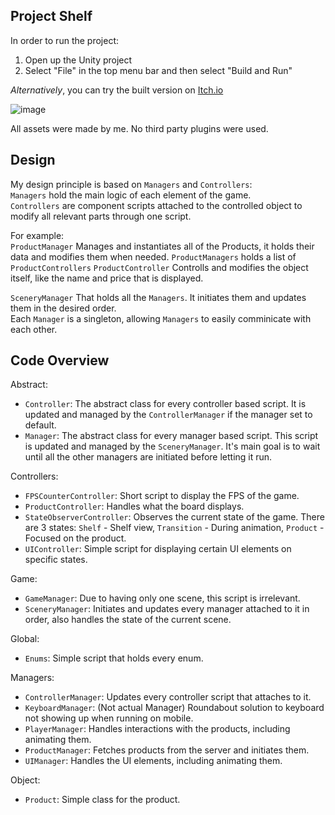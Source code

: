 ## Project Shelf
In order to run the project:
1. Open up the Unity project
2. Select "File" in the top menu bar and then select "Build and Run"

*Alternatively*, you can try the built version on [Itch.io](https://grandaddyshmax.itch.io/project-shelf)

![image](https://github.com/user-attachments/assets/33321fdf-11c3-49ec-9236-bd0db65807b1)

All assets were made by me. No third party plugins were used.

## Design
My design principle is based on `Managers` and `Controllers`:<br/>
`Managers` hold the main logic of each element of the game.<br/>
`Controllers` are component scripts attached to the controlled object to modify all relevant parts through one script.<br/>

For example:<br/>
`ProductManager` Manages and instantiates all of the Products, it holds their data and modifies them when needed. `ProductManagers` holds a list of `ProductControllers`
`ProductController` Controlls and modifies the object itself, like the name and price that is displayed.

`SceneryManager` That holds all the `Managers`. It initiates them and updates them in the desired order.<br/>
Each `Manager` is a singleton, allowing `Managers` to easily comminicate with each other.

## Code Overview
Abstract:
- `Controller`: The abstract class for every controller based script. It is updated and managed by the `ControllerManager` if the manager set to default.
- `Manager`: The abstract class for every manager based script. This script is updated and managed by the `SceneryManager`. It's main goal is to wait until all the other managers are initiated before letting it run.

Controllers:
- `FPSCounterController`: Short script to display the FPS of the game.
- `ProductController`: Handles what the board displays.
- `StateObserverController`: Observes the current state of the game. There are 3 states: `Shelf` - Shelf view, `Transition` - During animation, `Product` - Focused on the product.
- `UIController`: Simple script for displaying certain UI elements on specific states.

Game:
- `GameManager`: Due to having only one scene, this script is irrelevant.
- `SceneryManager`: Initiates and updates every manager attached to it in order, also handles the state of the current scene.

Global:
- `Enums`: Simple script that holds every enum.

Managers:
- `ControllerManager`: Updates every controller script that attaches to it.
- `KeyboardManager`: (Not actual Manager) Roundabout solution to keyboard not showing up when running on mobile.
- `PlayerManager`: Handles interactions with the products, including animating them.
- `ProductManager`: Fetches products from the server and initiates them.
- `UIManager`: Handles the UI elements, including animating them.

Object:
- `Product`: Simple class for the product.
